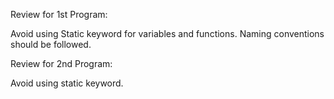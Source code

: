 
Review for 1st Program:

Avoid using Static keyword for variables and functions.
Naming conventions should be followed.

Review for 2nd Program:

Avoid using static keyword.
